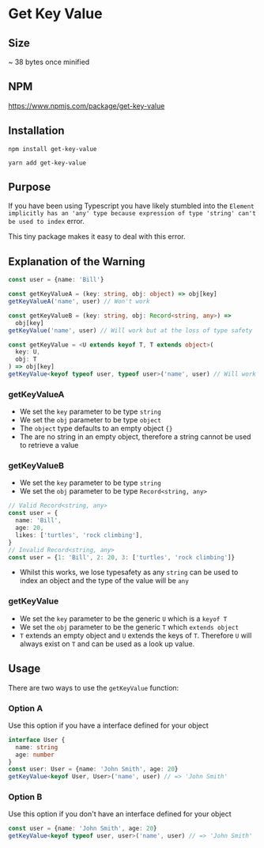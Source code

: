 # Get Key Value

## Size

~ 38 bytes once minified

## NPM

https://www.npmjs.com/package/get-key-value

## Installation

`npm install get-key-value`

`yarn add get-key-value`

## Purpose

If you have been using Typescript you have likely stumbled into the `Element implicitly has an 'any' type because expression of type 'string' can't be used to index` error.

This tiny package makes it easy to deal with this error.

## Explanation of the Warning

```typescript
const user = {name: 'Bill'}

const getKeyValueA = (key: string, obj: object) => obj[key]
getKeyValueA('name', user) // Won't work

const getKeyValueB = (key: string, obj: Record<string, any>) =>
  obj[key]
getKeyValue('name', user) // Will work but at the loss of type safety

const getKeyValue = <U extends keyof T, T extends object>(
  key: U,
  obj: T
) => obj[key]
getKeyValue<keyof typeof user, typeof user>('name', user) // Will work with type safety
```

### getKeyValueA

- We set the `key` parameter to be type `string`
- We set the `obj` parameter to be type `object`
- The `object` type defaults to an empty object `{}`
- The are no string in an empty object, therefore a string cannot be used to retrieve a value

### getKeyValueB

- We set the `key` parameter to be type `string`
- We set the `obj` parameter to be type `Record<string, any>`

```typescript
// Valid Record<string, any>
const user = {
  name: 'Bill',
  age: 20,
  likes: ['turtles', 'rock climbing'],
}
// Invalid Record<string, any>
const user = {1: 'Bill', 2: 20, 3: ['turtles', 'rock climbing']}
```

- Whilst this works, we lose typesafety as any `string` can be used to index an object and the type of the value will be `any`

### getKeyValue

- We set the `key` parameter to be the generic `U` which is a `keyof T`
- We set the `obj` parameter to be the generic `T` which `extends object`
- `T` extends an empty object and `U` extends the keys of `T`. Therefore `U` will always exist on `T` and can be used as a look up value.

## Usage

There are two ways to use the `getKeyValue` function:

### Option A

Use this option if you have a interface defined for your object

```typescript
interface User {
  name: string
  age: number
}
const user: User = {name: 'John Smith', age: 20}
getKeyValue<keyof User, User>('name', user) // => 'John Smith'
```

### Option B

Use this option if you don't have an interface defined for your object

```typescript
const user = {name: 'John Smith', age: 20}
getKeyValue<keyof typeof user, user>('name', user) // => 'John Smith'
```
